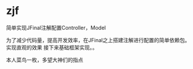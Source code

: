 # zjf
简单实现JFinal注解配置Controller，Model 

为了减少代码量，提高开发效率，在JFinal之上搭建注解进行配置的简单依赖包。 实现直观的效果
接下来基础框架实现。。

本人菜鸟一枚，多望大神们的指点
